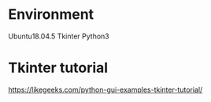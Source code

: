# Environment
Ubuntu18.04.5
Tkinter
Python3

# Tkinter tutorial
https://likegeeks.com/python-gui-examples-tkinter-tutorial/
